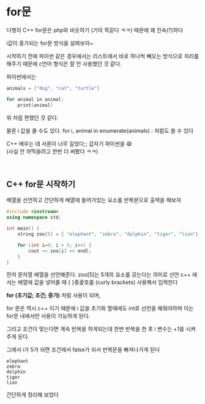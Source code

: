 # for문

다행히 C++ for문은 php와 비슷하기 (거의 똑같다 ㅋㅋ) 때문에 꽤 친숙(?)하다 

i값이 증가되는 for문 방식을 살펴보자~

시작하기 전에 파이썬 같은 경우에서는 리스트에서 바로 하나씩 빼오는 방식으로 처리를 해주기 때문에 
c언어 형식은 잘 안 사용했던 것 같다.

파이썬에서는 
```cpp
animals = ["dog", "cat", "turtle"]

for animal in animal:
    print(animal)
```
위 처럼 편했던 것 같다. 

물론 i 값을 줄 수도 있다. for i, animal in enumerate(animals) : 처럼도 쓸 수 있다 
  
C++ 배우는 데 서론이 너무 길었다;; 갑자기 파이썬을 😅   
(사실 안 까먹을려고 한번 더 써봤다 ㅋㅋ)

<br>

## C++ for문 시작하기

배열을 선언하고 간단하게 배열에 들어가있는 요소를 반복문으로 출력을 해보자

```cpp
#include <iostream>
using namespace std;

int main() {
    string zoo[5] = { "elephant", "zebra", "dolphin", "tiger", "lion"}

    for (int i=0; i < 5; i++) {
        cout << zoo[i] << endl;
    }
}
```

먼저 문자열 배열을 선언해준다. zoo[5]는 5개의 요소를 갖는다는 의미로 선언
c++ 에서는 배열에 값을 넣어줄 때 { }중괄호를 (curly brackets) 사용해서 입력한다

**for (초기값; 조건; 증가)** 처럼 사용이 되며,

for 문은 역시 c++ 이기 때문에 i 값을 초기화 할때에도 int로 선언을 해줘야하며
이는 for문 내에서만 사용이 가능하게 된다.

그리고 조건이 맞는다면 계속 반복을 하게되는데
한번 반복을 한 후 i 변수는 +1을 시켜주게 된다.

그래서 i가 5가 되면 조건에서 false가 되서 반복문을 빠져나가게 된다

```
elephant
zebra
dolphin
tiger
lion
```

간단하게 정리해 보았다

